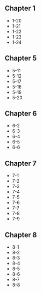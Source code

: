 ## Chapter 1

- 1-20
- 1-21
- 1-22
- 1-23
- 1-24

## Chapter 5

- 5-11
- 5-12
- 5-17
- 5-18
- 5-19
- 5-20

## Chapter 6

- 6-2
- 6-3
- 6-4
- 6-5
- 6-6

## Chapter 7

- 7-1
- 7-2
- 7-3
- 7-4
- 7-5
- 7-6
- 7-7
- 7-8
- 7-9

## Chapter 8

- 8-1
- 8-2
- 8-3
- 8-4
- 8-5
- 8-6
- 8-7
- 8-8